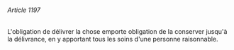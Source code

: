 ###### Article 1197

L'obligation de délivrer la chose emporte obligation de la conserver jusqu'à la délivrance, en y apportant tous les soins d'une personne raisonnable.

